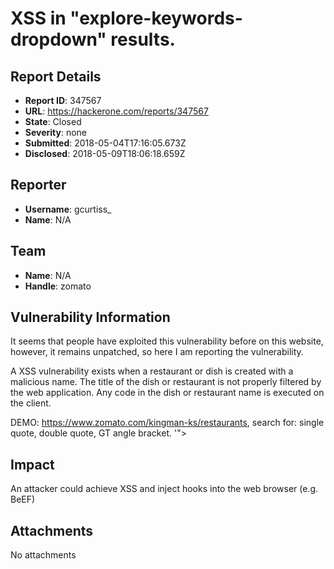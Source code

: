 # XSS in "explore-keywords-dropdown" results.

## Report Details
- **Report ID**: 347567
- **URL**: https://hackerone.com/reports/347567
- **State**: Closed
- **Severity**: none
- **Submitted**: 2018-05-04T17:16:05.673Z
- **Disclosed**: 2018-05-09T18:06:18.659Z

## Reporter
- **Username**: gcurtiss_
- **Name**: N/A

## Team
- **Name**: N/A
- **Handle**: zomato

## Vulnerability Information
It seems that people have exploited this vulnerability before on this website, however, it remains unpatched, so here I am reporting the vulnerability.

A XSS vulnerability exists when a restaurant or dish is created with a malicious name. The title of the dish or restaurant is not properly filtered by the web application. Any code in the dish or restaurant name is executed on the client.

DEMO: https://www.zomato.com/kingman-ks/restaurants, search for: single quote, double quote, GT angle bracket. '">

## Impact

An attacker could achieve XSS and inject hooks into the web browser (e.g. BeEF)

## Attachments
No attachments

